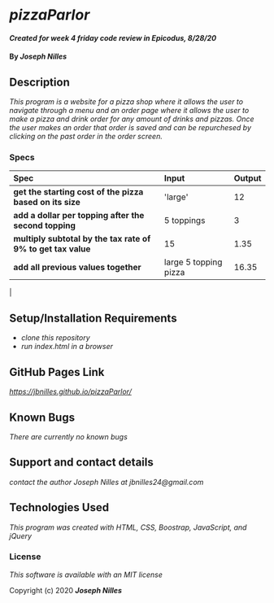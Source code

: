 # _pizzaParlor_

#### _Created for week 4 friday code review in Epicodus, 8/28/20_

#### By _**Joseph Nilles**_

## Description

_This program is a website for a pizza shop where it allows the user to navigate through a menu and an order page where it allows the user to make a pizza and drink order for any amount of drinks and pizzas. Once the user makes an order that order is saved and can be repurchesed by clicking on the past order in the order screen._

### Specs
| Spec | Input | Output |
| :-------------     | :------------- | :------------- |
| **get the starting cost of the pizza based on its size** | 'large' | 12 |
| **add a dollar per topping after the second topping** | 5 toppings | 3 |
| **multiply subtotal by the tax rate of 9% to get tax value**| 15 | 1.35 |
| **add all previous values together**| large 5 topping pizza | 16.35 |
| 



## Setup/Installation Requirements

* _clone this repository_
* _run index.html in a browser_

## GitHub Pages Link

 _https://jbnilles.github.io/pizzaParlor/_


## Known Bugs

_There are currently no known bugs_

## Support and contact details

_contact the author Joseph Nilles at jbnilles24@gmail.com_

## Technologies Used

_This program was created with HTML, CSS, Boostrap, JavaScript, and jQuery_

### License

*This software is available with an MIT license*

Copyright (c) 2020 **_Joseph Nilles_**